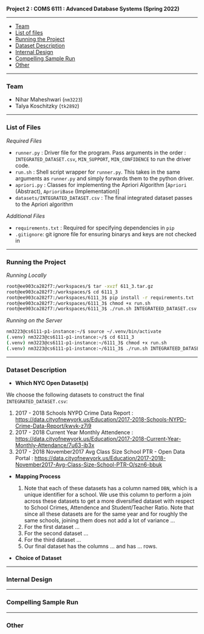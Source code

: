 **Project 2 : COMS 6111 : Advanced Database Systems (Spring 2022)**

---
  - [Team](#team)
  - [List of files](#files)
  - [Running the Project](#running)
  - [Dataset Description](#datasetdesc)
  - [Internal Design](#design)
  - [Compelling Sample Run](#compellingrun)
  - [Other](#other)

---

### Team
- Nihar Maheshwari (`nm3223`)
- Talya Koschitzky (`tk2892`)

---

### List of Files

*Required Files*

- `runner.py` : Driver file for the program. Pass arguments in the order : `INTEGRATED_DATASET.csv`, `MIN_SUPPORT`, `MIN_CONFIDENCE` to run the driver code.
- `run.sh` : Shell script wrapper for `runner.py`. This takes in the same arguments as `runner.py` and simply forwards them to the python driver.
- `apriori.py` : Classes for implementing the Apriori Algorithm [`Apriori` (Abstract), `AprioriBase` (Implementation)]
- `datasets/INTEGRATED_DATASET.csv` : The final integrated dataset passes to the Apriori algorithm

*Additional Files*

- `requirements.txt` : Required for specifying dependencies in `pip`
- `.gitignore`: git ignore file for ensuring binarys and keys are not checked in

---

### Running the Project

*Running Locally*

```zsh
root@ee903ca282f7:/workspaces/$ tar -xvzf 611_3.tar.gz
root@ee903ca282f7:/workspaces/$ cd 6111_3
root@ee903ca282f7:/workspaces/6111_3$ pip install -r requirements.txt
root@ee903ca282f7:/workspaces/6111_3$ chmod +x run.sh
root@ee903ca282f7:/workspaces/6111_3$ ./run.sh INTEGRATEED_DATASET.csv <min_sup> <min_conf>
```

*Running on the Server*

```zsh
nm3223@cs6111-p1-instance:~/$ source ~/.venv/bin/activate
(.venv) nm3223@cs6111-p1-instance:~/$ cd 6111_3
(.venv) nm3223@cs6111-p1-instance:~/6111_3$ chmod +x run.sh
(.venv) nm3223@cs6111-p1-instance:~/6111_3$ ./run.sh INTEGRATEED_DATASET.csv <min_sup> <min_conf>
```

---

### Dataset Description

- **Which NYC Open Dataset(s)**

We choose the following datasets to construct the final `INTEGRATED_DATASET.csv`:

1. 2017 - 2018 Schools NYPD Crime Data Report : 
https://data.cityofnewyork.us/Education/2017-2018-Schools-NYPD-Crime-Data-Report/kwvk-z7i9
2. 2017 - 2018 Current Year Monthly Attendence : 
https://data.cityofnewyork.us/Education/2017-2018-Current-Year-Monthly-Attendance/7u63-ib3x
3. 2017 - 2018 November2017 Avg Class Size School PTR - Open Data Portal : 
https://data.cityofnewyork.us/Education/2017-2018-November2017-Avg-Class-Size-School-PTR-O/szn6-bbuk

- **Mapping Process**
    1. Note that each of these datasets has a column named `DBN`, which is a unique identifier for a school. We use this column to perform a join across these datasets to get a more diversified dataset with respect to School Crimes, Attendence and Student/Teacher Ratio. Note that since all these datasets are for the same year and for roughly the same schools, joining them does not add a lot of variance ...
    2. For the first dataset ...
    3. For the second dataset ...
    4. For the third dataset ...
    5. Our final dataset has the columns ... and has ... rows.

- **Choice of Dataset**

---

### Internal Design

---

### Compelling Sample Run

---

### Other


